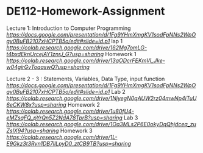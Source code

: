 DE112-Homework-Assignment
==========================

Lecture 1: Introduction to Computer Programming
*https://docs.google.com/presentation/d/1Fg9YHmXmgKV1sodFpNNs2WpOgv0BuFB2107xHCPTB5o/edit#slide=id.p1*
lap 1
*https://colab.research.google.com/drive/162Mg7omLG-t4bxdEknUrcejAY1znrJ_G?usp=sharing*
Homework 1
*https://colab.research.google.com/drive/13qODcrFEKmVl_Jke-w04girGvToaaswQ?usp=sharing*


Lecture 2 - 3 : Statements, Variables, Data Type, input function
*https://docs.google.com/presentation/d/1Fg9YHmXmgKV1sodFpNNs2WpOgv0BuFB2107xHCPTB5o/edit#slide=id.p1* 
Lab 2
*https://colab.research.google.com/drive/1NjyegN0qAUW2rz04mwNp4iTuU6eCKW8x?usp=sharing*
Homework 2
*https://colab.research.google.com/drive/1u80fU4-eMZsqFQ_pYrQn5Z2NdA78TprB?usp=sharing*
Lab 3
*https://colab.research.google.com/drive/1Oa3MLs2P6E0okyDqQhjdceq_zuZslX94?usp=sharing*
Homework 3
*https://colab.research.google.com/drive/1L-E9Gkz3t3Rvn1DB7llLpyD0_ztCB9TB?usp=sharing*




